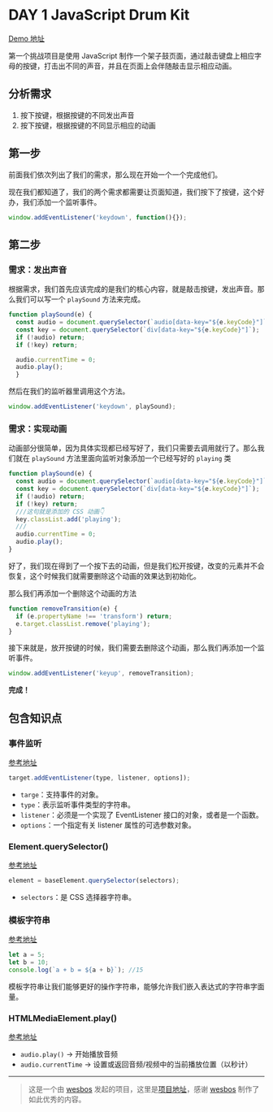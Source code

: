 # DAY 1 JavaScript Drum Kit

[Demo 地址](https://lab.lebenito.net/javascript30/01%20-%20JavaScript%20Drum%20Kit/)

第一个挑战项目是使用 JavaScript 制作一个架子鼓页面，通过敲击键盘上相应字母的按键，打击出不同的声音，并且在页面上会伴随敲击显示相应动画。

## 分析需求

1. 按下按键，根据按键的不同发出声音
2. 按下按键，根据按键的不同显示相应的动画

## 第一步

前面我们依次列出了我们的需求，那么现在开始一个一个完成他们。

现在我们都知道了，我们的两个需求都需要让页面知道，我们按下了按键，这个好办，我们添加一个监听事件。
```javascript
window.addEventListener('keydown', function(){});
```

## 第二步

### 需求：发出声音

根据需求，我们首先应该完成的是我们的核心内容，就是敲击按键，发出声音。那么我们可以写一个 `playSound` 方法来完成。

```javascript
function playSound(e) {
  const audio = document.querySelector(`audio[data-key="${e.keyCode}"]`);
  const key = document.querySelector(`div[data-key="${e.keyCode}"]`);
  if (!audio) return;
  if (!key) return;

  audio.currentTime = 0;
  audio.play();
  }
```

然后在我们的监听器里调用这个方法。

```javascript
window.addEventListener('keydown', playSound);
```

### 需求：实现动画
动画部分很简单，因为具体实现都已经写好了，我们只需要去调用就行了。那么我们就在 `playSound` 方法里面向监听对象添加一个已经写好的 `playing` 类

```javascript
function playSound(e) {
  const audio = document.querySelector(`audio[data-key="${e.keyCode}"]`);
  const key = document.querySelector(`div[data-key="${e.keyCode}"]`);
  if (!audio) return;
  if (!key) return;
  ///这句就是添加的 CSS 动画👇
  key.classList.add('playing');
  ///
  audio.currentTime = 0;
  audio.play();
}
```

好了，我们现在得到了一个按下去的动画，但是我们松开按键，改变的元素并不会恢复，这个时候我们就需要删除这个动画的效果达到初始化。

那么我们再添加一个删除这个动画的方法

```javascript
function removeTransition(e) {
  if (e.propertyName !== 'transform') return;
  e.target.classList.remove('playing');
}
```

接下来就是，放开按键的时候，我们需要去删除这个动画，那么我们再添加一个监听事件。

```javascript
window.addEventListener('keyup', removeTransition);
```
**完成！**

## 包含知识点

### 事件监听
[参考地址](https://developer.mozilla.org/zh-CN/docs/Web/API/EventTarget/addEventListener)

```javascript
target.addEventListener(type, listener, options]);
```

* `targe`：支持事件的对象。
* `type`：表示监听事件类型的字符串。
* `listener`：必须是一个实现了 EventListener 接口的对象，或者是一个函数。
* `options`：一个指定有关 listener 属性的可选参数对象。

### Element.querySelector()
[参考地址](https://developer.mozilla.org/zh-CN/docs/Web/API/Element/querySelector)

```javascript
element = baseElement.querySelector(selectors);
```

* `selectors`：是 CSS 选择器字符串。

### 模板字符串
[参考地址](https://developer.mozilla.org/zh-CN/docs/Web/JavaScript/Reference/template_strings)

```javascript
let a = 5;
let b = 10;
console.log(`a + b = ${a + b}`); //15
```

模板字符串让我们能够更好的操作字符串，能够允许我们嵌入表达式的字符串字面量。

### HTMLMediaElement.play()
[参考地址](https://developer.mozilla.org/zh-CN/docs/Web/API/HTMLMediaElement/play)

* `audio.play()` ->	开始播放音频
* `audio.currentTime` -> 设置或返回音频/视频中的当前播放位置（以秒计）

----
>这是一个由 [wesbos](https://github.com/wesbos) 发起的项目，这里是[项目地址](https://github.com/wesbos/JavaScript30)，感谢 [wesbos](https://github.com/wesbos) 制作了如此优秀的内容。